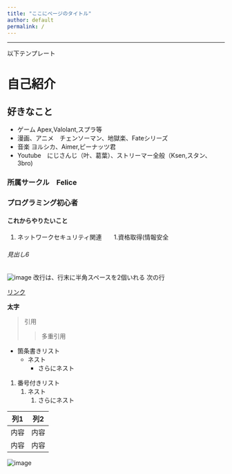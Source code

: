 ```yaml
---
title: "ここにページのタイトル"
author: default
permalink: /
---
```







---

以下テンプレート

# 自己紹介
## 好きなこと
- ゲーム   Apex,Valolant,スプラ等
- 漫画、アニメ　チェンソーマン、地獄楽、Fateシリーズ
- 音楽      ヨルシカ、Aimer,ピーナッツ君
- Youtube　にじさんじ（叶、葛葉）、ストリーマー全般（Ksen,スタン、3bro)
### 所属サークル　Felice
### プログラミング初心者
#### これからやりたいこと
1. ネットワークセキュリティ関連　　1.資格取得(情報安全
###### 見出し6

![image](https://www.google.co.jp/url?sa=i&url=https%3A%2F%2Fwww.youtube.com%2Fchannel%2FUCspv01oxUFf_MTSipURRhkA&psig=AOvVaw2pIr593VU-fJN8NnopRmTl&ust=1683110147126000&source=images&cd=vfe&ved=0CA4QjRxqFwoTCIDYkoa41v4CFQAAAAAdAAAAABAP)
改行は、行末に半角スペースを2個いれる
次の行

[リンク](https://www.google.co.jp/)

**太字**

> 引用
>> 多重引用


- 箇条書きリスト
  - ネスト
    - さらにネスト


1. 番号付きリスト
   1. ネスト
      1. さらにネスト


| 列1  | 列2  |
|-----|-----|
| 内容  | 内容  |
| 内容  | 内容  |

![image](/GHPages_WebSite/assets/images/logo-150.png)
